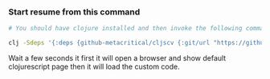 ### Start resume from this command 
```sh
# You should have clojure installed and then invoke the following command

clj -Sdeps '{:deps {github-metacritical/cljscv {:git/url "https://github.com/metacritical/cljscv" :sha "43ffcfc9dd804803caad614924637be1d56f6951"}}}' -m figwheel.main -co '{:main resume.core}' -r
```

Wait a few seconds it first it will open a browser and show default clojurescript 
page then it will load the custom code.

